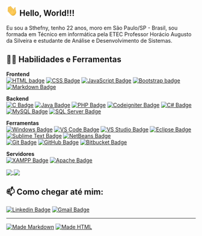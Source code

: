 ## <img src="https://raw.githubusercontent.com/ABSphreak/ABSphreak/master/gifs/Hi.gif" width="30px"> Hello, World!!!  

Eu sou a Sthefny, tenho 22 anos, moro em São Paulo/SP - Brasil, sou formada em Técnico em informática pela ETEC Professor Horácio Augusto da Silveira
e estudante de Análise e Desenvolvimento de Sistemas. 

## :woman_technologist:	 Habilidades e Ferramentas  

**Frontend**  
[![HTML badge](https://img.shields.io/badge/HTML5-E34F26?style=for-the-badge&logo=html5&logoColor=white)](https://github.com/sthefanyricardo)
[![CSS Badge](https://img.shields.io/badge/CSS3-1572B6?style=for-the-badge&logo=css3&logoColor=white)](https://github.com/sthefanyricardo)
[![JavaScript Badge](https://img.shields.io/badge/JavaScript-F7DF1E?style=for-the-badge&logo=javascript&logoColor=black)](https://github.com/sthefanyricardo) 
[![Bootstrap badge](https://img.shields.io/badge/Bootstrap-563D7C?style=for-the-badge&logo=bootstrap&logoColor=white)](https://github.com/sthefanyricardo)
[![Markdown Badge](https://img.shields.io/badge/Markdown-000000?style=for-the-badge&logo=markdown&logoColor=white)](https://github.com/sthefanyricardo)  

**Backend**  
[![C Badge](https://img.shields.io/badge/C-00599C?style=for-the-badge&logo=c&logoColor=white)](https://github.com/sthefanyricardo)
[![Java Badge](https://img.shields.io/badge/Java-ED8B00?style=for-the-badge&logo=java&logoColor=white)](https://github.com/sthefanyricardo)
[![PHP Badge](https://img.shields.io/badge/PHP-777BB4?style=for-the-badge&logo=php&logoColor=white)](https://github.com/sthefanyricardo)
[![Codeigniter Badge](https://img.shields.io/badge/Codeigniter-EF4223?style=for-the-badge&logo=codeigniter&logoColor=white)](https://github.com/sthefanyricardo)
[![C# Badge](https://img.shields.io/badge/C%23-239120?style=for-the-badge&logo=c-sharp&logoColor=white)](https://github.com/sthefanyricardo)
[![MySQL Badge](https://img.shields.io/badge/MySQL-00000F?style=for-the-badge&logo=mysql&logoColor=white)](https://github.com/sthefanyricardo)
[![SQL Server Badge](https://img.shields.io/badge/Microsoft%20SQL%20Sever-CC2927?style=for-the-badge&logo=microsoft%20sql%20server&logoColor=white)](https://github.com/sthefanyricardo)  

**Ferramentas**  
[![Windows Badge](https://img.shields.io/badge/Windows-0078D6?style=for-the-badge&logo=windows&logoColor=white)](https://github.com/sthefanyricardo)
[![VS Code Badge](https://img.shields.io/badge/Visual_Studio_Code-0078D4?style=for-the-badge&logo=visual%20studio%20code&logoColor=white)](https://github.com/sthefanyricardo)
[![VS Studio Badge](https://img.shields.io/badge/Visual_Studio-5C2D91?style=for-the-badge&logo=visual%20studio&logoColor=white)](https://github.com/sthefanyricardo)
[![Eclipse Badge](https://img.shields.io/badge/Eclipse-2C2255?style=for-the-badge&logo=eclipse&logoColor=white)](https://github.com/sthefanyricardo)
[![Sublime Text Badge](https://img.shields.io/badge/sublime_text-%23575757.svg?&style=for-the-badge&logo=sublime-text&logoColor=important)](https://github.com/sthefanyricardo)
[![NetBeans Badge](https://img.shields.io/badge/NetBeansIDE-1B6AC6.svg?style=for-the-badge&logo=apache-netbeans-ide&logoColor=white)](https://github.com/sthefanyricardo)  
[![Git Badge](https://img.shields.io/badge/Git-F05032?style=for-the-badge&logo=git&logoColor=white)](https://github.com/sthefanyricardo)
[![GitHub Badge](https://img.shields.io/badge/GitHub-100000?style=for-the-badge&logo=github&logoColor=white)](https://github.com/sthefanyricardo)
[![Bitbucket Badge](https://img.shields.io/badge/Bitbucket-330F63?style=for-the-badge&logo=bitbucket&logoColor=white)](https://github.com/sthefanyricardo)  

**Servidores**  
[![XAMPP Badge](https://img.shields.io/badge/Xampp-F37623?style=for-the-badge&logo=xampp&logoColor=white)](https://github.com/sthefanyricardo) 
[![Apache Badge](https://img.shields.io/badge/apache-%23D42029.svg?style=for-the-badge&logo=apache&logoColor=white)](https://github.com/sthefanyricardo)  



<a href="https://github.com/sthefany-A/github-readme-stats">
    <img height="156" align="center" src="https://github-readme-stats.vercel.app/api?username=sthefanyricardo&count_private=true&show_icons=true&custom_title=Sthefany's%20Github%20Stats&hide=issues&theme=vision-friendly-dark"/>
</a>
<a href="https://github.com/sthefanyricardo/github-readme-stats">
   <img height="156" align="center" src="https://github-readme-stats.vercel.app/api/top-langs/?username=sthefanyricardo&layout=compact&theme=vision-friendly-dark&langs_count=6)"/>
</a>  

## :mailbox: Como chegar até mim:  
[![Linkedin Badge](https://img.shields.io/badge/linkedin-%230077B5.svg?&style=for-the-badge&logo=linkedin&logoColor=white&link=https://www.linkedin.com/in/sthefanyricardo/)](https://www.linkedin.com/in/sthefanyricardo/)
[![Gmail Badge](https://img.shields.io/badge/Gmail-D14836?style=for-the-badge&logo=gmail&logoColor=white&link=mailto:s.albuquerque@aluno.ifsp.edu.br)](mailto:s.albuquerque@aluno.ifsp.edu.br)

---

[![Made Markdown](https://img.shields.io/badge/-Made%20with%20Markdown-6A5ACD?style=flat-square&logo=markdown&logoColor=white)](https://github.com/sthefanyricardo) 
[![Made HTML](https://img.shields.io/badge/-Made%20with%20HTML-6A5ACD?style=flat-square&logo=html5&logoColor=white)](https://github.com/sthefanyricardo) 
<!--
**sthefanyricardo/sthefanyricardo** is a ✨ _special_ ✨ repository because its `README.md` (this file) appears on your GitHub profile.

Here are some ideas to get you started:

- 🔭 I’m currently working on ...
- 🌱 I’m currently learning ...
- 👯 I’m looking to collaborate on ...
- 🤔 I’m looking for help with ...
- 💬 Ask me about ...
- 📫 How to reach me: ...
- 😄 Pronouns: ...
- ⚡ Fun fact: ...
-->
